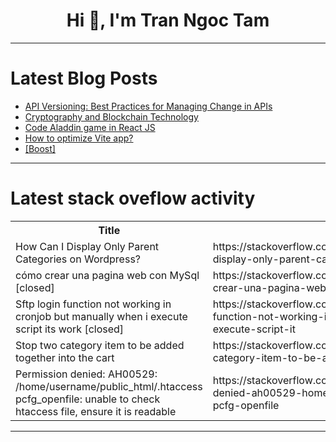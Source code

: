 <h1 align="center">Hi 👋, I'm Tran Ngoc Tam</h1>

---

# Latest Blog Posts 
<!-- BLOG-POST-LIST:START -->
- [API Versioning: Best Practices for Managing Change in APIs](https://dev.to/getambassador2024/api-versioning-best-practices-for-managing-change-in-apis-1dgg)
- [Cryptography and Blockchain Technology](https://dev.to/iabdulkarim472/cryptography-and-blockchain-technology-5b09)
- [Code Aladdin game in React JS](https://dev.to/imrankh13332994/code-aladdin-game-in-react-js-53n9)
- [How to optimize Vite app?](https://dev.to/yogeshgalav7/how-to-optimize-vite-app-i89)
- [[Boost]](https://dev.to/truongpx396/-507e)
<!-- BLOG-POST-LIST:END -->

---

# Latest stack oveflow activity
<table>
  <tr><th>Title</th><th>Link</th></tr>
  <!-- STACKOVERFLOW:START --><tr><td>How Can I Display Only Parent Categories on Wordpress?</td><td>https://stackoverflow.com/questions/79260018/how-can-i-display-only-parent-categories-on-wordpress</td></tr><tr><td>cómo crear una pagina web con MySql [closed]</td><td>https://stackoverflow.com/questions/79259757/c%c3%b3mo-crear-una-pagina-web-con-mysql</td></tr><tr><td>Sftp login function not working in cronjob but manually when i execute script its work [closed]</td><td>https://stackoverflow.com/questions/79259687/sftp-login-function-not-working-in-cronjob-but-manually-when-i-execute-script-it</td></tr><tr><td>Stop two category item to be added together into the cart</td><td>https://stackoverflow.com/questions/79259670/stop-two-category-item-to-be-added-together-into-the-cart</td></tr><tr><td>Permission denied: AH00529: /home/username/public_html/.htaccess pcfg_openfile: unable to check htaccess file, ensure it is readable</td><td>https://stackoverflow.com/questions/79259564/permission-denied-ah00529-home-username-public-html-htaccess-pcfg-openfile</td></tr><!-- STACKOVERFLOW:END -->
</table>

---


